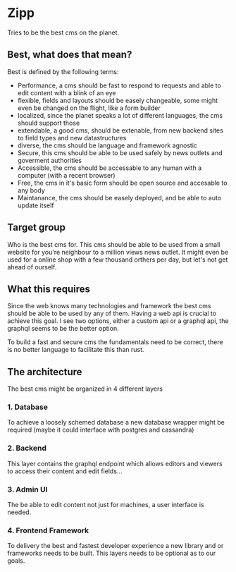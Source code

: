# Zipp

Tries to be the best cms on the planet.

## Best, what does that mean?

Best is defined by the following terms:
- Performance, a cms should be fast to respond to requests and able to edit content with a blink of an eye
- flexible, fields and layouts should be easely changeable, some might even be changed on the flight, like a form builder
- localized, since the planet speaks a lot of different languages, the cms should support those
- extendable, a good cms, should be extenable, from new backend sites to field types and new datastructures
- diverse, the cms should be language and framework agnostic
- Secure, this cms should be able to be used safely by news outlets and goverment authorities
- Accessible, the cms should be accessable to any human with a computer (with a recent browser)
- Free, the cms in it's basic form should be open source and accesable to any body
- Maintanance, the cms should be easely deployed, and be able to auto update itself

## Target group

Who is the best cms for.
This cms should be able to be used from a small website for you're neighbour to a million views news outlet.
It might even be used for a online shop with a few thousand orthers per day, but let's not get ahead of ourself.

## What this requires

Since the web knows many technologies and framework the best cms should be able to be used by any of them.
Having a web api is crucial to achieve this goal.
I see two options, either a custom api or a graphql api, the graphql seems to be the better option.

To build a fast and secure cms the fundamentals need to be correct, there is no better language to facilitate this than rust.

## The architecture

The best cms might be organized in 4 different layers

### 1. Database
To achieve a loosely schemed database a new database wrapper might be required (maybe it could interface with postgres and cassandra)

### 2. Backend
This layer contains the graphql endpoint which allows editors and viewers to access their content and edit fields...

### 3. Admin UI
The be able to edit content not just for machines, a user interface is needed.

### 4. Frontend Framework
To delivery the best and fastest developer experience a new library and or frameworks needs to be built.
This layers needs to be optional as to our goals.
